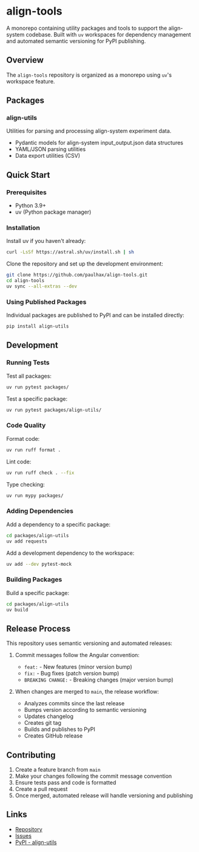 # align-tools

A monorepo containing utility packages and tools to support the align-system codebase. Built with `uv` workspaces for dependency management and automated semantic versioning for PyPI publishing.

## Overview

The `align-tools` repository is organized as a monorepo using `uv`'s workspace feature.


## Packages

### align-utils
Utilities for parsing and processing align-system experiment data.
- Pydantic models for align-system input_output.json data structures
- YAML/JSON parsing utilities
- Data export utilities (CSV)

## Quick Start

### Prerequisites
- Python 3.9+
- uv (Python package manager)

### Installation

Install uv if you haven't already:
```bash
curl -LsSf https://astral.sh/uv/install.sh | sh
```

Clone the repository and set up the development environment:
```bash
git clone https://github.com/paulhax/align-tools.git
cd align-tools
uv sync --all-extras --dev
```

### Using Published Packages

Individual packages are published to PyPI and can be installed directly:
```bash
pip install align-utils
```

## Development

### Running Tests

Test all packages:
```bash
uv run pytest packages/
```

Test a specific package:
```bash
uv run pytest packages/align-utils/
```

### Code Quality

Format code:
```bash
uv run ruff format .
```

Lint code:
```bash
uv run ruff check . --fix
```

Type checking:
```bash
uv run mypy packages/
```

### Adding Dependencies

Add a dependency to a specific package:
```bash
cd packages/align-utils
uv add requests
```

Add a development dependency to the workspace:
```bash
uv add --dev pytest-mock
```

### Building Packages

Build a specific package:
```bash
cd packages/align-utils
uv build
```

## Release Process

This repository uses semantic versioning and automated releases:

1. Commit messages follow the Angular convention:
   - `feat:` - New features (minor version bump)
   - `fix:` - Bug fixes (patch version bump)
   - `BREAKING CHANGE:` - Breaking changes (major version bump)

2. When changes are merged to `main`, the release workflow:
   - Analyzes commits since the last release
   - Bumps version according to semantic versioning
   - Updates changelog
   - Creates git tag
   - Builds and publishes to PyPI
   - Creates GitHub release

## Contributing

1. Create a feature branch from `main`
2. Make your changes following the commit message convention
3. Ensure tests pass and code is formatted
4. Create a pull request
5. Once merged, automated release will handle versioning and publishing

## Links

- [Repository](https://github.com/paulhax/align-tools)
- [Issues](https://github.com/paulhax/align-tools/issues)
- [PyPI - align-utils](https://pypi.org/project/align-utils/)